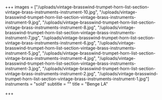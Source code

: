 +++
images = ["/uploads/vintage-brasswind-trumpet-horn-list-section-vintage-brass-instruments-instrument-10.jpg", "/uploads/vintage-brasswind-trumpet-horn-list-section-vintage-brass-instruments-instrument-9.jpg", "/uploads/vintage-brasswind-trumpet-horn-list-section-vintage-brass-instruments-instrument-8.jpg", "/uploads/vintage-brasswind-trumpet-horn-list-section-vintage-brass-instruments-instrument-7.jpg", "/uploads/vintage-brasswind-trumpet-horn-list-section-vintage-brass-instruments-instrument-6.jpg", "/uploads/vintage-brasswind-trumpet-horn-list-section-vintage-brass-instruments-instrument-5.jpg", "/uploads/vintage-brasswind-trumpet-horn-list-section-vintage-brass-instruments-instrument-4.jpg", "/uploads/vintage-brasswind-trumpet-horn-list-section-vintage-brass-instruments-instrument-3.jpg", "/uploads/vintage-brasswind-trumpet-horn-list-section-vintage-brass-instruments-instrument-2.jpg", "/uploads/vintage-brasswind-trumpet-horn-list-section-vintage-brass-instruments-instrument-1.jpg"]
instruments = "sold"
subtitle = ""
title = "Benge LA"

+++
